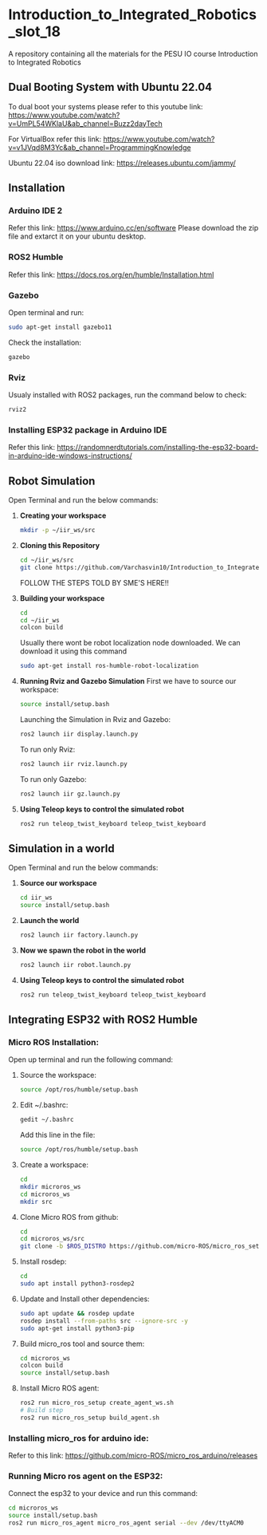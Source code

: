 # Introduction_to_Integrated_Robotics_slot_18
A repository containing all the materials for the PESU IO course Introduction to Integrated Robotics

## Dual Booting System with Ubuntu 22.04

To dual boot your systems please refer to this youtube link:
https://www.youtube.com/watch?v=UmPL54WKlaU&ab_channel=Buzz2dayTech

For VirtualBox refer this link:
https://www.youtube.com/watch?v=v1JVqd8M3Yc&ab_channel=ProgrammingKnowledge

Ubuntu 22.04 iso download link:
https://releases.ubuntu.com/jammy/

## Installation

### Arduino IDE 2
Refer this link:
https://www.arduino.cc/en/software
Please download the zip file and extarct it on your ubuntu desktop.

### ROS2 Humble
Refer this link:
https://docs.ros.org/en/humble/Installation.html

### Gazebo 
Open terminal and run:
```bash
sudo apt-get install gazebo11
```
Check the installation:
```bash
gazebo
```

### Rviz
Usualy installed with ROS2 packages, run the command below to check:
```bash
rviz2
```

### Installing ESP32 package in Arduino IDE
Refer this link:
https://randomnerdtutorials.com/installing-the-esp32-board-in-arduino-ide-windows-instructions/

## Robot Simulation

Open Terminal and run the below commands:

1. **Creating your workspace**
   ```bash
   mkdir -p ~/iir_ws/src
   ```
   
2. **Cloning this Repository**
   ```bash
   cd ~/iir_ws/src
   git clone https://github.com/Varchasvin10/Introduction_to_Integrated_Robotics_slot_18.git
   ```
   FOLLOW THE STEPS TOLD BY SME'S HERE!!

3. **Building your workspace**
   ```bash
   cd
   cd ~/iir_ws
   colcon build
   ```

   Usually there wont be robot localization node downloaded.
   We can download it using this command
   ```bash
   sudo apt-get install ros-humble-robot-localization
   ```

5. **Running Rviz and Gazebo Simulation**
   First we have to source our workspace:
   ```bash
   source install/setup.bash
   ```
   Launching the Simulation in Rviz and Gazebo:
   ```bash
   ros2 launch iir display.launch.py
   ```
   To run only Rviz:
   ```bash
   ros2 launch iir rviz.launch.py
   ```
   To run only Gazebo:
   ```bash
   ros2 launch iir gz.launch.py
   ```

7. **Using Teleop keys to control the simulated robot**
   ```bash
   ros2 run teleop_twist_keyboard teleop_twist_keyboard
   ```

## Simulation in a world

Open Terminal and run the below commands:

1. **Source our workspace**
   ```bash
   cd iir_ws
   source install/setup.bash
   ```

2. **Launch the world**
   ```bash
   ros2 launch iir factory.launch.py
   ```

3. **Now we spawn the robot in the world**
   ```bash
   ros2 launch iir robot.launch.py
   ```

4. **Using Teleop keys to control the simulated robot**
   ```bash
   ros2 run teleop_twist_keyboard teleop_twist_keyboard
   ```   

## Integrating ESP32 with ROS2 Humble

### Micro ROS Installation:

Open up terminal and run the following command:

1. Source the workspace:
   ```bash
   source /opt/ros/humble/setup.bash
   ```

2. Edit ~/.bashrc:
   ```bash
   gedit ~/.bashrc
   ```
   Add this line in the file:
   ```bash
   source /opt/ros/humble/setup.bash
   ```

3. Create a workspace:
   ```bash
   cd
   mkdir microros_ws
   cd microros_ws
   mkdir src
   ```

4. Clone Micro ROS from github:
   ```bash
   cd
   cd microros_ws/src
   git clone -b $ROS_DISTRO https://github.com/micro-ROS/micro_ros_setup.git src/micro_ros_setup
   ```

5. Install rosdep:
   ```bash
   cd
   sudo apt install python3-rosdep2
   ```

6. Update and Install other dependencies:
   ```bash
   sudo apt update && rosdep update
   rosdep install --from-paths src --ignore-src -y
   sudo apt-get install python3-pip
   ```

7. Build micro_ros tool and source them:
   ```bash
   cd microros_ws
   colcon build
   source install/setup.bash
   ```

8. Install Micro ROS agent:
   ```bash
   ros2 run micro_ros_setup create_agent_ws.sh
   # Build step
   ros2 run micro_ros_setup build_agent.sh
   ```

### Installing micro_ros for arduino ide:
Refer to this link:
https://github.com/micro-ROS/micro_ros_arduino/releases

### Running Micro ros agent on the ESP32:

Connect the esp32 to your device and run this command:
```bash
cd microros_ws
source install/setup.bash
ros2 run micro_ros_agent micro_ros_agent serial --dev /dev/ttyACM0
```
